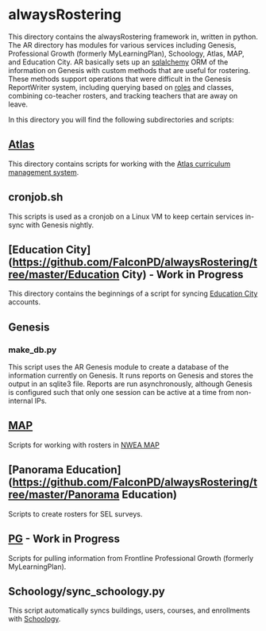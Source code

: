 # alwaysRostering

This directory contains the alwaysRostering framework in, written in python. The
AR directory has modules for various services including Genesis, Professional
Growth (formerly MyLearningPlan), Schoology, Atlas, MAP, and Education City. AR
basically sets up an [sqlalchemy](https://www.sqlalchemy.org/) ORM of the
information on Genesis with custom methods that are useful for rostering. These
methods support operations that were difficult in the Genesis ReportWriter
system, including querying based on [roles](docs/roles.md) and classes, combining
co-teacher rosters, and tracking teachers that are away on leave.

In this directory you will find the following subdirectories and scripts:

## [Atlas](https://github.com/FalconPD/alwaysRostering/tree/master/Atlas)

This directory contains scripts for working with the
[Atlas curriculum management system](https://monroek12.rubiconatlas.org).

## cronjob.sh

This scripts is used as a cronjob on a Linux VM to keep certain services in-sync with Genesis nightly.

## [Education City](https://github.com/FalconPD/alwaysRostering/tree/master/Education City) - Work in Progress

This directory contains the beginnings of a script for syncing
[Education City](https://ec2.educationcity.com) accounts. 

## Genesis

### make_db.py

This script uses the AR Genesis module to create a database of the information
currently on Genesis. It runs reports on Genesis and stores the output in an
sqlite3 file. Reports are run asynchronously, although Genesis is configured
such that only one session can be active at a time from non-internal IPs.
## [MAP](https://github.com/FalconPD/alwaysRostering/tree/master/MAP)

Scripts for working with rosters in [NWEA MAP](https://teach.mapnwea.org)

## [Panorama Education](https://github.com/FalconPD/alwaysRostering/tree/master/Panorama Education)

Scripts to create rosters for SEL surveys.

## [PG](https://github.com/FalconPD/alwaysRostering/tree/master/PG) - Work in Progress

Scripts for pulling information from Frontline Professional Growth (formerly MyLearningPlan). 

## Schoology/sync_schoology.py

This script automatically syncs buildings, users, courses, and enrollments with
[Schoology](https://monroetownship.schoology.com).
